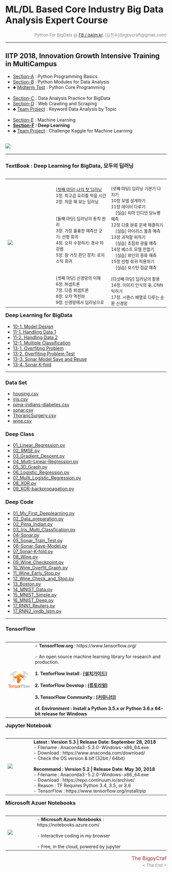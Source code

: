 
# ML/DL Based Core Industry Big Data Analysis Expert Course

<div align='right'><font size=2 color='gray'>Python For BigData @ <font color='blue'><a href='https://www.facebook.com/jskim.kr'>FB / jskim.kr</a></font>, [김진수](bigpycraft@gmail.com)</font></div>
<hr>

## IITP 2018, Innovation Growth Intensive Training in MultiCampus
>  
- [Section-A][link-A] : Python Programming Basics 
- [Section-B][link-B] : Python Modules for Data Analysis
- ♣ [Midterm Test][test10] : Python Core Programming <br/><br/>
- [Section-C][link-C] : Data Analysis Practice for BigData
- [Section-D][link-D] : Web Crawling and Scraping
- ♣ [Team Project][test11] : Keyword Data Analysis by Topic <br/><br/>
- [Section-E][link-E] : Machine Learning
- <b>[Section-F][link-F] : Deep Learning</b>
- ♣ [Team Project][test12] : Challenge Kaggle for Machine Learning <br/><br/>

[link-A]: https://github.com/bigpycraft/iitp18-multicampus/tree/master/section-A "Go Section-A"
[link-B]: https://github.com/bigpycraft/iitp18-multicampus/tree/master/section-B "Go Section-B"
[link-C]: https://github.com/bigpycraft/iitp18-multicampus/tree/master/section-C "Go Section-C"
[link-D]: https://github.com/bigpycraft/iitp18-multicampus/tree/master/section-D "Go Section-D"
[link-E]: https://github.com/bigpycraft/iitp18-multicampus/tree/master/section-E "Go Section-E"
[link-F]: https://github.com/bigpycraft/iitp18-multicampus/tree/master/section-F "Go Section-F"
[test10]: https://github.com/bigpycraft/iitp18-multicampus/tree/master/test-py10 "Go Test-10"
[test11]: https://github.com/bigpycraft/iitp18-multicampus/tree/master/test-py11 "Go Test-11"
[test12]: https://github.com/bigpycraft/iitp18-multicampus/tree/master/test-py12 "Go Test-12"


<img src="../images/img_front_readme_iitp.png">

<hr>

### TextBook : Deep Learning for BigData, 모두의 딥러닝

<table align="left">
    <tr align="left">
        <td width="300">
            <a href="#">
            <img src="../images/reference-02.png" width="250" />
            </a>
        </td>
        <td width="350">
<div align="left">
<font size="2">
<br/><a href="https://htmlpreview.github.io/?https://github.com/bigpycraft/iitp18-multicampus/blob/master/section-F/html/BDA-DL110_First_DeepLearning.html">[첫째 마당] 나의 첫 딥러닝</a>
<br/>1장. 최고급 요리를 먹을 시간 
<br/>2장. 처음 해 보는 딥러닝 
<br/><br/>
<br/>[둘째 마당] 딥러닝의 동작 원리
<br/>3장. 가장 훌륭한 예측선 긋기: 선형 회귀 
<br/>4장. 오차 수정하기: 경사 하강법
<br/>5장. 참 거짓 판단 장치: 로지스틱 회귀 
<br/><br/>
<br/>[셋째 마당] 신경망의 이해
<br/>6장. 퍼셉트론 
<br/>7장. 다층 퍼셉트론 
<br/>8장. 오차 역전파 
<br/>9장. 신경망에서 딥러닝으로
</font>
</div>
        </td>
        <td width="350">
<div align="left">
<font size="2">
<br/>[넷째 마당] 딥러닝 기본기 다지기
<br/>10장 모델 설계하기 
<br/>11장 데이터 다루기 
<br/>&nbsp;&nbsp;&nbsp;&nbsp;[실습] 피마 인디언 당뇨병 예측
<br/>12장 다중 분류 문제 해결하기 
<br/>&nbsp;&nbsp;&nbsp;&nbsp;[실습] 아이리스 품종 예측
<br/>13장 과적합 피하기 
<br/>&nbsp;&nbsp;&nbsp;&nbsp;[실습] 초음파 광물 예측
<br/>14장 베스트 모델 만들기 
<br/>&nbsp;&nbsp;&nbsp;&nbsp;[실습] 와인의 종류 예측
<br/>15장 선형 회귀 적용하기 
<br/>&nbsp;&nbsp;&nbsp;&nbsp;[실습] 보스턴 집값 예측
<br/>
<br/>[다섯째 마당] 딥러닝의 활용
<br/>16장. 이미지 인식의 꽃, CNN 익히기
<br/>17장. 시퀀스 배열로 다루는 순환 신경망
</font>
</div></td>
    </tr>
</table>
<br/>

<hr>

### Deep Learning for BigData
- [10-1. Model Design                  ][bda-dl-10-1]
- [11-1. Handling Data 1               ][bda-dl-11-1]
- [11-2. Handling Data 2               ][bda-dl-11-2]
- [12-1. Multiple Classification       ][bda-dl-12-1]
- [13-1. Overfiting Problem            ][bda-dl-13-1]
- [13-2. Overfiting Problem Test       ][bda-dl-13-2]
- [13-3. Sonar Model Save and Reuse    ][bda-dl-13-3]
- [13-4. Sonar K-fold                  ][bda-dl-13-4]


[bda-dl-10-1]: https://htmlpreview.github.io/?https://github.com/bigpycraft/iitp18-multicampus/blob/master/section-F/html/BDA-DL2101_Model_Design.html                   "Go DL10-1"
[bda-dl-11-1]: https://htmlpreview.github.io/?https://github.com/bigpycraft/iitp18-multicampus/blob/master/section-F/html/BDA-DL2111_Handling_Data_1.html                "Go DL11-1"
[bda-dl-11-2]: https://htmlpreview.github.io/?https://github.com/bigpycraft/iitp18-multicampus/blob/master/section-F/html/BDA-DL2112_Handling_Data_2.html                "Go DL11-2"
[bda-dl-12-1]: https://htmlpreview.github.io/?https://github.com/bigpycraft/iitp18-multicampus/blob/master/section-F/html/BDA-DL2121_Multiple_Classification.html        "Go DL12-1"
[bda-dl-13-1]: https://htmlpreview.github.io/?https://github.com/bigpycraft/iitp18-multicampus/blob/master/section-F/html/BDA-DL2131_Overfiting_Problem.html             "Go DL13-1"
[bda-dl-13-2]: https://htmlpreview.github.io/?https://github.com/bigpycraft/iitp18-multicampus/blob/master/section-F/html/BDA-DL2132_Overfiting_Problem_Test.html        "Go DL13-2"
[bda-dl-13-3]: https://htmlpreview.github.io/?https://github.com/bigpycraft/iitp18-multicampus/blob/master/section-F/html/BDA-DL2133_Sonar_Model_Save_and_Reuse.html     "Go DL13-3"
[bda-dl-13-4]: https://htmlpreview.github.io/?https://github.com/bigpycraft/iitp18-multicampus/blob/master/section-F/html/BDA-DL2134_Sonar_K-fold.html                   "Go DL13-4"



<hr>

### Data Set
- [housing.csv                       ][data-set-01]
- [iris.csv                          ][data-set-02]
- [pima-indians-diabetes.csv         ][data-set-03]
- [sonar.csv                         ][data-set-04]
- [ThoraricSurgery.csv               ][data-set-05]
- [wine.csv                          ][data-set-06]

### Deep Class
- [01_Linear_Regression.py           ][deep-class-01]
- [02_RMSE.py                        ][deep-class-02]
- [03_Gradient_Descent.py            ][deep-class-03]
- [04_Multi-Linear-Regression.py     ][deep-class-04]
- [05_3D_Graph.py                    ][deep-class-05]
- [06_Logistic_Regression.py         ][deep-class-06]
- [07_Multi_Logistic_Regression.py   ][deep-class-07]
- [08_XOR.py                         ][deep-class-08]
- [09_XOR-backpropagation.py         ][deep-class-09]

### Deep Code
- [01_My_First_Deeplearning.py       ][deep-code-01]
- [02_Data_preparation.py            ][deep-code-021]
- [02_Pima_Indian.py                 ][deep-code-022]
- [03_Iris_Multi_Classfication.py    ][deep-code-03]
- [04-Sonar.py                       ][deep-code-04]
- [05_Sonar_Train_Test.py            ][deep-code-05]
- [06-Sonar-Save-Model.py            ][deep-code-06]
- [07_Sonar-K-fold.py                ][deep-code-07]
- [08_Wine.py                        ][deep-code-08]
- [09_Wine_Checkpoint.py             ][deep-code-09]
- [10_Wine_Overfit_Graph.py          ][deep-code-10]
- [11_Wine_Early_Stop.py             ][deep-code-11]
- [12_Wine_Check_and_Stop.py         ][deep-code-12]
- [13_Boston.py                      ][deep-code-13]
- [14_MNIST_Data.py                  ][deep-code-14]
- [15_MNIST_Simple.py                ][deep-code-15]
- [16_MNIST_Deep.py                  ][deep-code-16]
- [17_RNN1_Reuters.py                ][deep-code-171]
- [17_RNN2_imdb_lstm.py              ][deep-code-172]


[data-set-01]: https://github.com/bigpycraft/iitp18-multicampus/blob/master/textbook-deeplearning/dataset/housing.csv                          "Go Data-01"
[data-set-02]: https://github.com/bigpycraft/iitp18-multicampus/blob/master/textbook-deeplearning/dataset/iris.csv                             "Go Data-02"
[data-set-03]: https://github.com/bigpycraft/iitp18-multicampus/blob/master/textbook-deeplearning/dataset/pima-indians-diabetes.csv            "Go Data-03"
[data-set-04]: https://github.com/bigpycraft/iitp18-multicampus/blob/master/textbook-deeplearning/dataset/sonar.csv                            "Go Data-04"
[data-set-05]: https://github.com/bigpycraft/iitp18-multicampus/blob/master/textbook-deeplearning/dataset/ThoraricSurgery.csv                  "Go Data-05"
[data-set-06]: https://github.com/bigpycraft/iitp18-multicampus/blob/master/textbook-deeplearning/dataset/wine.csv                             "Go Data-06"

[deep-class-01]: https://github.com/bigpycraft/iitp18-multicampus/blob/master/textbook-deeplearning/deep_class/01_Linear_Regression.py          "Go Class-01"
[deep-class-02]: https://github.com/bigpycraft/iitp18-multicampus/blob/master/textbook-deeplearning/deep_class/02_RMSE.py                       "Go Class-02"
[deep-class-03]: https://github.com/bigpycraft/iitp18-multicampus/blob/master/textbook-deeplearning/deep_class/03_Gradient_Descent.py           "Go Class-03"
[deep-class-04]: https://github.com/bigpycraft/iitp18-multicampus/blob/master/textbook-deeplearning/deep_class/04_Multi-Linear-Regression.py    "Go Class-04"
[deep-class-05]: https://github.com/bigpycraft/iitp18-multicampus/blob/master/textbook-deeplearning/deep_class/05_3D_Graph.py                   "Go Class-05"
[deep-class-06]: https://github.com/bigpycraft/iitp18-multicampus/blob/master/textbook-deeplearning/deep_class/06_Logistic_Regression.py        "Go Class-06"
[deep-class-07]: https://github.com/bigpycraft/iitp18-multicampus/blob/master/textbook-deeplearning/deep_class/07_Multi_Logistic_Regression.py  "Go Class-07"
[deep-class-08]: https://github.com/bigpycraft/iitp18-multicampus/blob/master/textbook-deeplearning/deep_class/08_XOR.py                        "Go Class-08"
[deep-class-09]: https://github.com/bigpycraft/iitp18-multicampus/blob/master/textbook-deeplearning/deep_class/09_XOR-backpropagation.py        "Go Class-09"


[deep-code-01]:  https://github.com/bigpycraft/iitp18-multicampus/blob/master/textbook-deeplearning/deep_code/01_My_First_Deeplearning.py       "Go Code-01"
[deep-code-021]: https://github.com/bigpycraft/iitp18-multicampus/blob/master/textbook-deeplearning/deep_code/02_Data_preparation.py            "Go Code-021"
[deep-code-022]: https://github.com/bigpycraft/iitp18-multicampus/blob/master/textbook-deeplearning/deep_code/02_Pima_Indian.py                 "Go Code-022"
[deep-code-03]:  https://github.com/bigpycraft/iitp18-multicampus/blob/master/textbook-deeplearning/deep_code/03_Iris_Multi_Classfication.py    "Go Code-03"
[deep-code-04]:  https://github.com/bigpycraft/iitp18-multicampus/blob/master/textbook-deeplearning/deep_code/04-Sonar.py                       "Go Code-04"
[deep-code-05]:  https://github.com/bigpycraft/iitp18-multicampus/blob/master/textbook-deeplearning/deep_code/05_Sonar_Train_Test.py            "Go Code-05"
[deep-code-06]:  https://github.com/bigpycraft/iitp18-multicampus/blob/master/textbook-deeplearning/deep_code/06-Sonar-Save-Model.py            "Go Code-06"
[deep-code-07]:  https://github.com/bigpycraft/iitp18-multicampus/blob/master/textbook-deeplearning/deep_code/07_Sonar-K-fold.py                "Go Code-07"
[deep-code-08]:  https://github.com/bigpycraft/iitp18-multicampus/blob/master/textbook-deeplearning/deep_code/08_Wine.py                        "Go Code-08"
[deep-code-09]:  https://github.com/bigpycraft/iitp18-multicampus/blob/master/textbook-deeplearning/deep_code/09_Wine_Checkpoint.py             "Go Code-09"
[deep-code-10]:  https://github.com/bigpycraft/iitp18-multicampus/blob/master/textbook-deeplearning/deep_code/10_Wine_Overfit_Graph.py          "Go Code-10"
[deep-code-11]:  https://github.com/bigpycraft/iitp18-multicampus/blob/master/textbook-deeplearning/deep_code/11_Wine_Early_Stop.py             "Go Code-11"
[deep-code-12]:  https://github.com/bigpycraft/iitp18-multicampus/blob/master/textbook-deeplearning/deep_code/12_Wine_Check_and_Stop.py         "Go Code-12"
[deep-code-13]:  https://github.com/bigpycraft/iitp18-multicampus/blob/master/textbook-deeplearning/deep_code/13_Boston.py                      "Go Code-13"
[deep-code-14]:  https://github.com/bigpycraft/iitp18-multicampus/blob/master/textbook-deeplearning/deep_code/14_MNIST_Data.py                  "Go Code-14"
[deep-code-15]:  https://github.com/bigpycraft/iitp18-multicampus/blob/master/textbook-deeplearning/deep_code/15_MNIST_Simple.py                "Go Code-15"
[deep-code-16]:  https://github.com/bigpycraft/iitp18-multicampus/blob/master/textbook-deeplearning/deep_code/16_MNIST_Deep.py                  "Go Code-16"
[deep-code-171]: https://github.com/bigpycraft/iitp18-multicampus/blob/master/textbook-deeplearning/deep_code/17_RNN1_Reuters.py                "Go Code-171"
[deep-code-172]: https://github.com/bigpycraft/iitp18-multicampus/blob/master/textbook-deeplearning/deep_code/17_RNN2_imdb_lstm.py              "Go Code-172"



<hr>

### TensorFlow

<table align="left">
    <tr align="left">
        <td width="200">
            <a href="https://www.tensorflow.org/">
            <img src="../images/TensorFlow_logo2.png" width="150" />
            </a>
        </td>
        <td width="800">
<div align="left">
    <b> - TensorFlow.org </b> : https://www.tensorflow.org/
    <br/><br/> - An open source machine learning library for research and production.
    <br/><br/>
    <b> 1. TenforFlow Install  : <a href='https://www.tensorflow.org/install/'>[설치가이드]</a>
    <br/><br/>
    <b> 2. TenforFlow Develop : <a href='https://www.tensorflow.org/tutorials/'>[튜토리얼]</a>
    <br/><br/>
    <b> 3. TensorFlow Community </b> : <a href='https://www.tensorflow.org/community/'>[커뮤니티]</a>
    <br/><br/>
    <b> cf. Environment : Install a Python 3.5.x or Python 3.6.x 64-bit release for Windows </b>
</div>
        </td>
    </tr>
</table>
<br/>


<hr>

<h3> Jupyter Notebook </h3>

<table align="left">
    <tr align="left">
        <td width="200">
            <a href="https://www.seleniumhq.org/projects/webdriver/">
            <img src="../images/jupyter.jpg" width="150" />
            </a>
        </td>
        <td width="800">
<div align="left">
<b> Latest : Version 5.3 | Release Date: September 28, 2018 </b>
<br/>
- Filename : Anaconda3-5.3.0-Windows-x86_64.exe 
<br/>
- Download : https://www.anaconda.com/download/
<br/>
- Check the OS version & bit (32bit / 64bit)
</div>
<br/>
<div align="left">
<b> Recommand : Version 5.2 | Release Date: May 30, 2018 </b>
<br/>
- Filename : Anaconda3-5.2.0-Windows-x86_64.exe
<br/>
- Download : https://repo.continuum.io/archive/ 
<br/>
- Reason : TF Requires Python 3.4, 3.5, or 3.6 
<br/>
- TensorFlow : https://www.tensorflow.org/install/pip
</div></td>
    </tr>
</table>
<br/>


<hr>

### Microsoft Azuer Notebooks

<table align="left">
    <tr align="left">
        <td width="200">
            <a href="https://notebooks.azure.com/">
            <img src="../images/microsoft.jpg" width="100" />
            </a>
        </td>
        <td width="800">
<div align="left">
- <b> Microsoft Azure Notebooks </b> : https://notebooks.azure.com/
<br/><br/>
- Interactive coding in my browser
<br/><br/>
- Free, in the cloud, powered by jupyter
</div></td>
    </tr>
</table>
<br/>


<hr>
<marquee><font size=3 color='brown'>The BigpyCraft find the information to design valuable society with Technology & Craft.</font></marquee>
<div align='right'><font size=2 color='gray'> &lt; The End &gt; </font></div>
